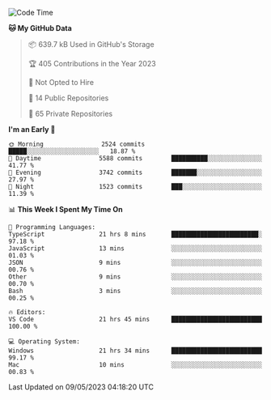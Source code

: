 <!--START_SECTION:waka-->
![Code Time](http://img.shields.io/badge/Code%20Time-4%2C027%20hrs%2057%20mins-blue)

**🐱 My GitHub Data** 

> 📦 639.7 kB Used in GitHub's Storage 
 > 
> 🏆 405 Contributions in the Year 2023
 > 
> 🚫 Not Opted to Hire
 > 
> 📜 14 Public Repositories 
 > 
> 🔑 65 Private Repositories 
 > 
**I'm an Early 🐤** 

```text
🌞 Morning                2524 commits        █████░░░░░░░░░░░░░░░░░░░░   18.87 % 
🌆 Daytime                5588 commits        ██████████░░░░░░░░░░░░░░░   41.77 % 
🌃 Evening                3742 commits        ███████░░░░░░░░░░░░░░░░░░   27.97 % 
🌙 Night                  1523 commits        ███░░░░░░░░░░░░░░░░░░░░░░   11.39 % 
```


📊 **This Week I Spent My Time On** 

```text
💬 Programming Languages: 
TypeScript               21 hrs 8 mins       ████████████████████████░   97.18 % 
JavaScript               13 mins             ░░░░░░░░░░░░░░░░░░░░░░░░░   01.03 % 
JSON                     9 mins              ░░░░░░░░░░░░░░░░░░░░░░░░░   00.76 % 
Other                    9 mins              ░░░░░░░░░░░░░░░░░░░░░░░░░   00.70 % 
Bash                     3 mins              ░░░░░░░░░░░░░░░░░░░░░░░░░   00.25 % 

🔥 Editors: 
VS Code                  21 hrs 45 mins      █████████████████████████   100.00 % 

💻 Operating System: 
Windows                  21 hrs 34 mins      █████████████████████████   99.17 % 
Mac                      10 mins             ░░░░░░░░░░░░░░░░░░░░░░░░░   00.83 % 
```


 Last Updated on 09/05/2023 04:18:20 UTC
<!--END_SECTION:waka-->

